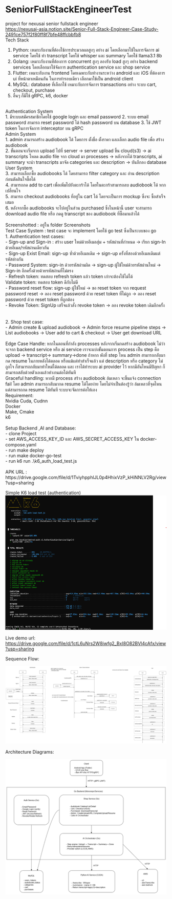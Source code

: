 # SeniorFullStackEngineerTest
project for nexusai senior fullstack engineer
<br>
https://nexusai-asia.notion.site/Senior-Full-Stack-Engineer-Case-Study-2491ce757f2f80ff8f7bfe48ffcbbfb8
<br>
Tech Stack<br>
1. Python: เหมาะกับงานที่ต้องใช้การประมวลผลสูงๆ อย่าง ai โดยเลือกมาใช้ในการจัดการ ai service โดยใช้ ทำ transcript โดยใช้ whisper  และ summary โดยใช้ llama3.1 8b<br>
2. Golang: เหมาะกับงานที่ต้องการ concurrent สูงๆ ลองรับ load สูงๆ อย่าง backend services โดยเลือกมาใช้จัดการ authentication service  และ shop service<br>
3. Flutter: เหมาะกับงาน frontend โดยเฉพาะกับทำงานระหว่าง android และ iOS ที่ต้องการ ui ที่หน้าตาเหมือนกัน ในการทำรอบเดียว เลือกมาใช้เป็น android client<br>
4. MySQL: database ที่เลือกใช้ เหมาะกับการจัดการ transactions อย่าง ระบบ cart, checkout, purchase<br>
5. อื่นๆ ก็มีใช้ gRPC, k6, docker <br>
<br>
Authentication System<br>
1. มีระบบสมัครสมาชิกโดยใช้ google login และ email password
2. ระบบ email password สามารถ reset password ได้ hash password บน database
3. ใช้ JWT token ในการจัดการ interceptor บน gRPC 
<br>
Admin System<br>
1. admin สามารถสร้าง audiobook ได้ โดยการ ตั้งชื่อ ตั้งราคา และเลือก audio file เพื่อ สร้าง audiobook <br>
2. ขั้นตอนจะเริ่มจาก upload ไปที่ server -> server upload ขึ้น cloud(s3) -> ai transcripts โหลด audio file จาก cloud มา processes -> หลังจากได้ transcripts, ai summary จะนำ transcripts มาจัด categories และ description -> บันถึกลง database<br>
User System<br>
3. สามารถเลือกซื้อ audiobooks ได้ โดยสามารถ filter category และ อ่าน description ก่อนตัดสินใจซื้อได้<br>
4. สามารถกด add to cart เพื่อเพิ่มไปยังตะกร้าได้ โดยในตะกร้าสามารถลบ audiobook ได้ หากเปลี่ยนใจ<br>
5. สามารถ checkout audiobooks ที่อยู่ใน cart ได้ โดยจะเป็นการ mockup ซึ่งจะ ซื้อสำเร็จเสมอ<br>
6. หลังจากซื้อ audiobooks จะไปอยู่ในส่วน purchased ซึ่งในหน้านี้ user จะสามารถ download audio file หรือ กดดู transcript ของ audiobook ที่ซื้อมาแล้วได้<br>
<br>
Screenshotted : อยู่ใน folder Screenshots
<br>
Test Case System : test case จะ implement โดยใช้ go test ซึ่งเป็นระบบของ go<br>
1. Authentication test cases:<br>
    - Sign-up and Sign-in : สร้าง user ใหม่ด้วยอีเมลสุ่ม + รหัสผ่านที่กำหนด -> เรียก sign-In ด้วยอีเมล/รหัสผ่านเดียวกัน<br>
    - Sign-up Exist Email: sign-up ซ้ำด้วยอีเมลเดิม -> sign-up ครั้งที่สองด้วยอีเมลเดิมแต่รหัสต่างกัน<br>
    - Password System: sign-in ด้วยรหัสผ่านผิด -> sign-up ผู้ใช้ใหม่ด้วยรหัสผ่านใหม่ -> Sign-in อีกครั้งด้วยด้วยรหัสผ่านที่ไม่ตรง<br>
    - Refresh token: ทดสอบ refresh token แล้ว token เก่าจะต้องใช้ไม่ได้<br>
    Validate token: ทดสอบ token ดีกับไม่ดี<br>
    - Password reset flow: sign-up ผู้ใช้ใหม่ -> ขอ reset token จาก request password reset -> ลอง reset password ด้วย reset token ที่ไม่ถูก -> ลอง reset password ด้วย reset token ที่ถูกต้อง<br>
    - Revoke Token: SignUp เสร็จแล้วสั่ง revoke token -> ลอง revoke token เดิมอีกครั้ง<br>
<br>
<br>
2. Shop test case:<br>
    - Admin create & upload audiobook -> Admin force resume pipeline steps -> List audiobooks -> User add to cart & checkout -> User get download URL<br>
<br>
Edge Case Handle: หากในตอนที่กำลัง processes หลังจากเริ่มกดสร้าง audiobook ไม่ว่าจะจาก backend service หรือ ai service เราจะแบ่งขั้นตอนการ process เป็น step คือ upload -> transcript-> summary->done ถ้าหาก พังที่ step ไหน admin สามารถกลับมากด resume ในภายหลังได้ตลอด หรือแม้แต่ทำสำเร็จแล้ว แต่ description หรือ category ไม่ถูกใจ ก็สามารถกลับมาทำใหม่ได้ตลอด และ เราได้ทำระบบ ai provider ไว้ หากมีอันไหนมีปัญหา ก็สามารถสลับด้วยตัวเองแล้วทำงานต่อได้ทันที
<br>
Graceful handling: หากมี process สร้าง audiobook ล้มเหลว จะขึ้นแจ้ง connection fail โดย admin สามารถกลับมากด resume ได้โดยง่าย โดยไม่จำเป็นต้องรู้ว่า ล้มเหลวที่จุดไหน แต่สามารถกด resume ได้ทันที ระบบจะจัดการต่อให้เอง
<br>
Requirement:<br>
    Nvidia Cuda, Cudnn<br>
    Docker<br>
    Make, Cmake<br>
    k6<br>
<br>
Setup Backend ,AI and Database:<br>
    - clone Project<br>
    - set AWS_ACCESS_KEY_ID และ AWS_SECRET_ACCESS_KEY ใน docker-compose.yaml<br>
    - run make deploy <br>
    - run make docker-go-test<br>
    - run k6 run .\k6_auth_load_test.js <br>
<br>
APK URL : https://drive.google.com/file/d/1TviyhpphlJL0p4HhixVzP_kHiNNLV2Rg/view?usp=sharing

Simple K6 load test (authentication)
![Alt text](Screenshots/k6LoadTest.png)


Live demo url: https://drive.google.com/file/d/1ctL6uNrs2W8iwfg2_BxI8O82BVl4cAfx/view?usp=sharing

Sequence Flow:

![alt text](sequenceflow.png)

Architecture Diagrams:

![alt text](diagram.png)

